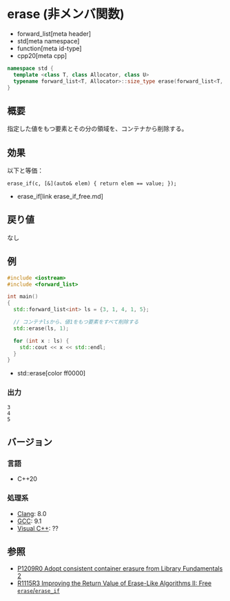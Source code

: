 # erase (非メンバ関数)
* forward_list[meta header]
* std[meta namespace]
* function[meta id-type]
* cpp20[meta cpp]

```cpp
namespace std {
  template <class T, class Allocator, class U>
  typename forward_list<T, Allocator>::size_type erase(forward_list<T, Allocator>& c, const U& value);
}
```

## 概要
指定した値をもつ要素とその分の領域を、コンテナから削除する。


## 効果
以下と等価：

```
erase_if(c, [&](auto& elem) { return elem == value; });
```
* erase_if[link erase_if_free.md]


## 戻り値
なし


## 例
```cpp example
#include <iostream>
#include <forward_list>

int main()
{
  std::forward_list<int> ls = {3, 1, 4, 1, 5};

  // コンテナlsから、値1をもつ要素をすべて削除する
  std::erase(ls, 1);

  for (int x : ls) {
    std::cout << x << std::endl;
  }
}
```
* std::erase[color ff0000]

### 出力
```
3
4
5
```

## バージョン
### 言語
- C++20

### 処理系
- [Clang](/implementation.md#clang): 8.0
- [GCC](/implementation.md#gcc): 9.1
- [Visual C++](/implementation.md#visual_cpp): ??


## 参照
- [P1209R0 Adopt consistent container erasure from Library Fundamentals 2](http://www.open-std.org/jtc1/sc22/wg21/docs/papers/2018/p1209r0.html)
- [R1115R3 Improving the Return Value of Erase-Like Algorithms II: Free `erase`/`erase_if`](http://www.open-std.org/jtc1/sc22/wg21/docs/papers/2019/p1115r3.pdf)
